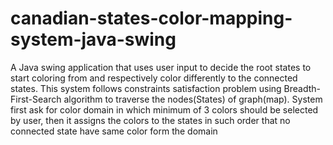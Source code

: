 # canadian-states-color-mapping-system-java-swing
A Java swing application that uses user input to decide the root states to start coloring from and respectively color differently to the connected states.
This system follows constraints satisfaction problem using Breadth-First-Search algorithm to traverse the nodes(States) of graph(map).
System first ask for color domain in which minimum of 3 colors should be selected by user,
then it assigns the colors to the states in such order that no connected state have same color form the domain

